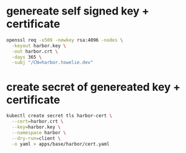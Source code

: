 # genereate self signed key + certificate

```bash
openssl req -x509 -newkey rsa:4096 -nodes \
  -keyout harbor.key \
  -out harbor.crt \
  -days 365 \
  -subj "/CN=harbor.towelie.dev"
```

# create secret of genereated key + certificate
```bash
kubectl create secret tls harbor-cert \
  --cert=harbor.crt \
  --key=harbor.key \
  --namespace harbor \
  --dry-run=client \
  -o yaml > apps/base/harbor/cert.yaml
```
